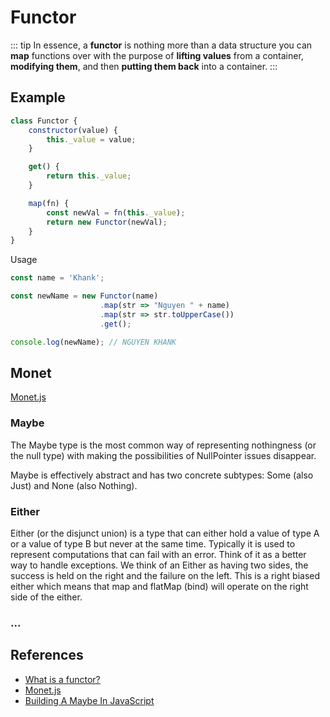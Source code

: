 # Functor

::: tip
In essence, a **functor** is nothing more than a data structure you can **map** functions over with the purpose of **lifting values** from a container, **modifying them**, and then **putting them back** into a container. 
:::

## Example

```js
class Functor {
    constructor(value) {
        this._value = value;
    }

    get() {
        return this._value;
    }

    map(fn) {
        const newVal = fn(this._value);
        return new Functor(newVal);
    }
}
```


Usage 

```js
const name = 'Khank';

const newName = new Functor(name)
                    .map(str => "Nguyen " + name)
                    .map(str => str.toUpperCase())
                    .get();

console.log(newName); // NGUYEN KHANK
```

## Monet

[Monet.js](https://monet.github.io/)

### Maybe

The Maybe type is the most common way of representing nothingness (or the null type) with making the possibilities of NullPointer issues disappear.

Maybe is effectively abstract and has two concrete subtypes: Some (also Just) and None (also Nothing).

### Either

Either (or the disjunct union) is a type that can either hold a value of type A or a value of type B but never at the same time. Typically it is used to represent computations that can fail with an error. Think of it as a better way to handle exceptions. We think of an Either as having two sides, the success is held on the right and the failure on the left. This is a right biased either which means that map and flatMap (bind) will operate on the right side of the either.

### ...

## References 

- [What is a functor?](https://medium.com/@dtinth/what-is-a-functor-dcf510b098b6)
- [Monet.js](https://monet.github.io/)
- [Building A Maybe In JavaScript](https://www.codingame.com/playgrounds/6272/building-a-maybe-in-javascript)